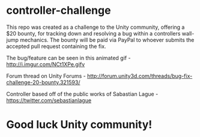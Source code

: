 # controller-challenge

This repo was created as a challenge to the Unity community, offering a $20 bounty, for tracking down and resolving a bug within a controllers wall-jump mechanics. The bounty will be paid via PayPal to whoever submits the accepted pull request containing the fix.

The bug/feature can be seen in this animated gif - http://i.imgur.com/NCt1XPe.gifv

Forum thread on Unity Forums - http://forum.unity3d.com/threads/bug-fix-challenge-20-bounty.321593/

Controller based off of the public works of Sabastian Lague - https://twitter.com/sebastianlague

# Good luck Unity community!
